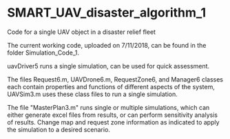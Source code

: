 # SMART_UAV_disaster_algorithm_1
Code for a single UAV object in a disaster relief fleet

The current working code, uploaded on 7/11/2018, can be found in the folder Simulation_Code_1.

uavDriver5 runs a single simulation, can be used for quick assessment.


The files Request6.m, UAVDrone6.m, RequestZone6, and Manager6 classes each contain properties and functions of different aspects of the system, UAVSim3.m uses these class files to run a single simulation.

The file "MasterPlan3.m" runs single or multiple simulations, which can either generate excel files from results, or can perform sensitivity analysis of results. Change map and request zone information as indicated to apply the simulation to a desired scenario.

